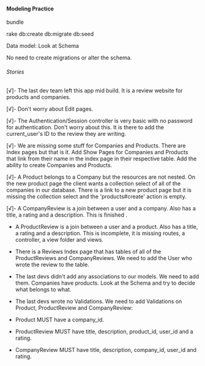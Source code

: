 #### Modeling Practice

bundle

rake db:create db:migrate db:seed

Data model: Look at Schema

No need to create migrations or alter the schema.

###### Stories

[√]- The last dev team left this app mid build. It is a review website for products and companies.

[√]- Don't worry about Edit pages.

[√]- The Authentication/Session controller is very basic with no password for authentication. Don't worry about this. It is there to add the current_user's ID to the review they are writing.

[√]- We are missing some stuff for Companies and Products. There are Index pages but that is it. Add Show Pages for Companies and Products that link from their name in the index page in their respective table. Add the ability to create Companies and Products.

[√]- A Product belongs to a Company but the resources are not nested. On the new product page the client wants a collection select of all of the companies in our database. There is a link to a new product page but it is missing the collection select and the 'products#create' action is empty.

[√]- A CompanyReview is a join between a user and a company. Also has a title, a rating and a description. This is finished .

- A ProductReview is a join between a user and a product. Also has a title, a rating and a description. This is incomplete, it is missing routes, a controller, a view folder and views.

- There is a Reviews Index page that has tables of all of the ProductReviews and CompanyReviews. We need to add the User who wrote the review to the table.

- The last devs didn't add any associations to our models. We need to add them. Companies have products. Look at the Schema and try to decide what belongs to what.

- The last devs wrote no Validations. We need to add Validations on Product, ProductReview and CompanyReview:

-  Product MUST have a company_id.

-  ProductReview MUST have  title, description, product_id, user_id and a rating.

-  CompanyReview MUST have title, description, company_id,  user_id and   rating.
